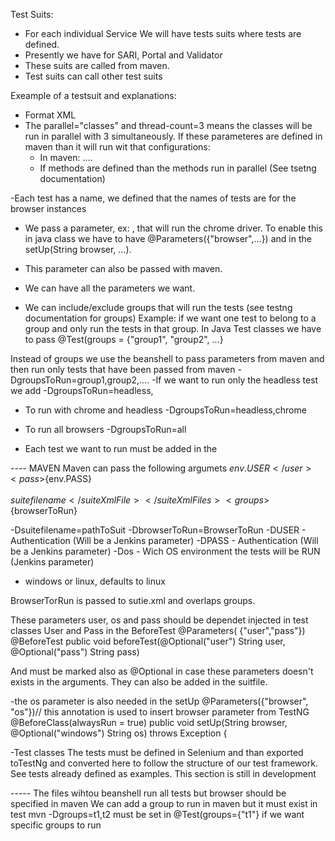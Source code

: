 Test Suits:

- For each individual Service We will have tests suits where tests are defined.
- Presently we have for SARI, Portal and Validator
- These suits are called from maven.  
- Test suits can call other test suits


Exeample of a testsuit and explanations:

- Format XML
- The parallel="classes" and thread-count=3 means the classes will be run in parallel with 3 simultaneously. If these parameteres are defined in maven than it will run wit that configurations: 
  - In maven:
    		<configuration>
		        ....
   - If methods are defined than the methods run in parallel (See tsetng documentation)
   
-Each test has a name, we defined that the names of tests are for the browser instances
  - We pass a parameter, ex: <parameter name="browser" value="chrome" />, that will run the chrome driver. To enable this in java class we have to have @Parameters({"browser",...})
and in the setUp(String browser, ...).
  - This parameter can also be passed with maven.
  - We can have all the parameters we want.
  
- We can include/exclude groups that will run the tests (see testng documentation for groups)
  Example: if we want one test to belong to a group and only run the tests in that group.
  In Java Test classes we have to pass @Test(groups = {"group1", "group2", ...} 
  
Instead of groups we use the beanshell to pass parameters from maven and then run only tests that have been passed from maven -DgroupsToRun=group1,group2,....
  -If we want to run only the headless test we add -DgroupsToRun=headless, 
  - To run with chrome and headless -DgroupsToRun=headless,chrome
  - To run all browsers -DgroupsToRun=all

- Each test we want to run must be added in the <class name="testng.rcaap.validator.TestValidation"/>



<?xml version="1.0" encoding="UTF-8"?>
<!-- Threading count to execute paralel tests and parallel set to tests (classes see documentation) -->
<!-- I think if We have 2 classes they will run in parallel -->
<suite name="ValidatorTest" parallel="classes" thread-count="3"> 

  <test name="TestNgValidatorChrome">
  <!-- These groups are defined in the maven and in the Test Files -->
   <method-selectors>
	  <method-selector>
	    <script language="beanshell"><![CDATA[
	       String grps = System.getProperty("groupsToRun");
	       return grps.contains("firefox") || grps.contains("all");
	     ]]></script>
	  </method-selector>
</method-selectors>
  <parameter name="browser" value="chrome" />
   

  <test name="TestNgValidatorFirefox">
  <!-- These groups are defined in the maven and in the Test Files -->
   <method-selectors>
	  <method-selector>
	    <script language="beanshell"><![CDATA[
	       String grps = System.getProperty("groupsToRun");
	       return grps.contains("firefox") || grps.contains("all");
	     ]]></script>
	  </method-selector>
</method-selectors>
  <parameter name="browser" value="firefox" />
    <classes>
        <class name="testng.rcaap.validator.TestValidation"/>
    </classes>
  </test>
 
  <test name="TestNgValidatorHeadless">
  <!-- These groups are defined in the maven and in the Test Files -->
   <method-selectors>
	  <method-selector>
	    <script language="beanshell"><![CDATA[
	       String grps = System.getProperty("groupsToRun");
	       return grps.contains("headless") || grps.contains("all");
	     ]]></script>
	  </method-selector>
</method-selectors>
  <parameter name="browser" value="headless" />
    <classes>
       <class name="testng.rcaap.validator.TestValidation"/> 
    </classes>
  </test>
</suite>


---- MAVEN
Maven can pass the following argumets
<user>${env.USER}</user>
    <pass>${env.PASS}</pass>    
    <!-- <pass>${env.OS}</pass> -->                
</systemPropertyVariables>
<suiteXmlFiles>
    <!-- <suiteXmlFile>testng.xml</suiteXmlFile>-->
    <suiteXmlFile>${suitefilename}</suiteXmlFile>
</suiteXmlFiles>
<groups>${browserToRun}</groups>

-Dsuitefilename=pathToSuit
-DbrowserToRun=BrowserToRun
-DUSER - Authentication (Will be a Jenkins parameter)
-DPASS - Authentication (Will be a Jenkins parameter)
-Dos - Wich OS environment the tests will be RUN (Jenkins parameter)
  - windows or linux, defaults to linux
 
BrowserTorRun is passed to sutie.xml and overlaps groups.

  
These parameters user, os and pass should be dependet injected in test classes
User and Pass in the BeforeTest
@Parameters( {"user","pass"})
	@BeforeTest
	  public void beforeTest(@Optional("user") String user, @Optional("pass")  String pass)
	  
And must be marked also as @Optional in case these parameters doesn't exists in the arguments.
They can also be added in the suitfile.

-the os parameter is also needed in the setUp
@Parameters({"browser", "os"})// this annotation is used to insert browser parameter from TestNG 
	@BeforeClass(alwaysRun = true)
    public void setUp(String browser, @Optional("windows") String os) throws Exception {
    
    
-Test classes
The tests must be defined in Selenium and than exported toTestNg and converted here to follow the structure of our test framework. See tests already defined as examples. This section is still in development




----- The files wihtou beanshell run all tests but browser should be specified in maven
      We can add a group to run in maven but it must exist in test
      mvn -Dgroups=t1,t2 must be set in @Test(groups={"t1"} if we want specific groups to run